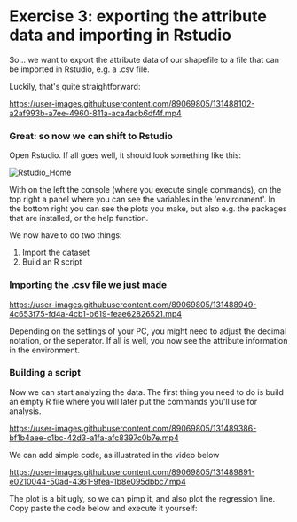 # Exercise 3: exporting the attribute data and importing in Rstudio

So... we want to export the attribute data of our shapefile to a file that can be imported in Rstudio, e.g. a .csv file. 

Luckily, that's quite straightforward: 



https://user-images.githubusercontent.com/89069805/131488102-a2af993b-a7ee-4960-811a-aca4acb6df4f.mp4



### Great: so now we can shift to Rstudio

Open Rstudio. If all goes well, it should look something like this: 

![Rstudio_Home](https://user-images.githubusercontent.com/89069805/131488428-fe3591d5-2cd0-4107-8dd1-84b4aafe883b.png)

With on the left the console (where you execute single commands), on the top right a panel where you can see the variables in the 'environment'. In the bottom right you can see the plots you make, but also e.g. the packages that are installed, or the help function. 

We now have to do two things: 

1. Import the dataset
2. Build an R script


### Importing the .csv file we just made



https://user-images.githubusercontent.com/89069805/131488949-4c653f75-fd4a-4cb1-b619-feae62826521.mp4


Depending on the settings of your PC, you might need to adjust the decimal notation, or the seperator. 
If all is well, you now see the attribute information in the environment. 



### Building a script

Now we can start analyzing the data. The first thing you need to do is build an empty R file where you will later put the commands you'll use for analysis. 



https://user-images.githubusercontent.com/89069805/131489386-bf1b4aee-c1bc-42d3-a1fa-afc8397c0b7e.mp4



We can add simple code, as illustrated in the video below 


https://user-images.githubusercontent.com/89069805/131489891-e0210044-50ad-4361-9fea-1b8e095dbbc7.mp4


The plot is a bit ugly, so we can pimp it, and also plot the regression line. 
Copy paste the code below and execute it yourself: 

